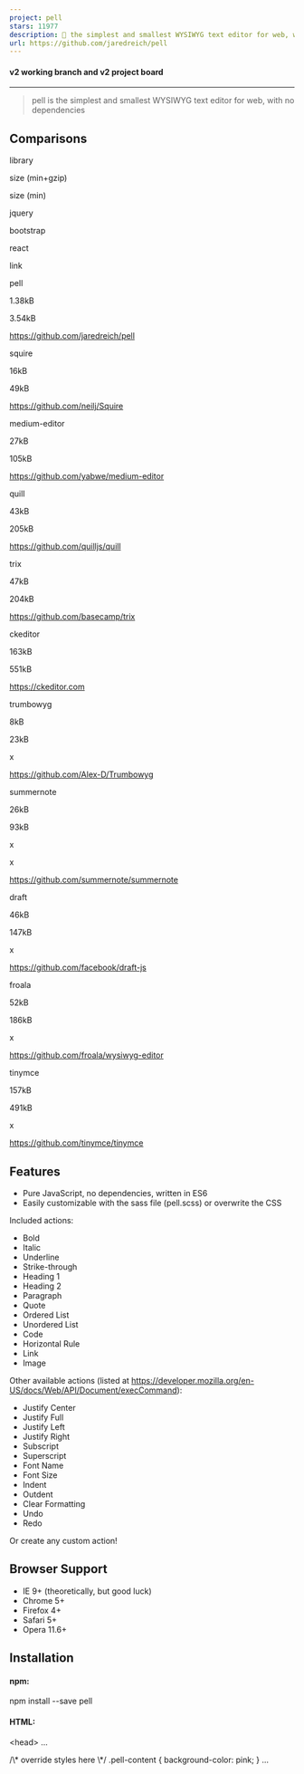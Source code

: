 ```yaml
---
project: pell
stars: 11977
description: 📝 the simplest and smallest WYSIWYG text editor for web, with no dependencies
url: https://github.com/jaredreich/pell
---
```


#### v2 working branch and v2 project board

* * *

> pell is the simplest and smallest WYSIWYG text editor for web, with no dependencies

Comparisons
-----------

library

size (min+gzip)

size (min)

jquery

bootstrap

react

link

pell

1.38kB

3.54kB

https://github.com/jaredreich/pell

squire

16kB

49kB

https://github.com/neilj/Squire

medium-editor

27kB

105kB

https://github.com/yabwe/medium-editor

quill

43kB

205kB

https://github.com/quilljs/quill

trix

47kB

204kB

https://github.com/basecamp/trix

ckeditor

163kB

551kB

https://ckeditor.com

trumbowyg

8kB

23kB

x

https://github.com/Alex-D/Trumbowyg

summernote

26kB

93kB

x

x

https://github.com/summernote/summernote

draft

46kB

147kB

x

https://github.com/facebook/draft-js

froala

52kB

186kB

x

https://github.com/froala/wysiwyg-editor

tinymce

157kB

491kB

x

https://github.com/tinymce/tinymce

Features
--------

-   Pure JavaScript, no dependencies, written in ES6
-   Easily customizable with the sass file (pell.scss) or overwrite the CSS

Included actions:

-   Bold
-   Italic
-   Underline
-   Strike-through
-   Heading 1
-   Heading 2
-   Paragraph
-   Quote
-   Ordered List
-   Unordered List
-   Code
-   Horizontal Rule
-   Link
-   Image

Other available actions (listed at https://developer.mozilla.org/en-US/docs/Web/API/Document/execCommand):

-   Justify Center
-   Justify Full
-   Justify Left
-   Justify Right
-   Subscript
-   Superscript
-   Font Name
-   Font Size
-   Indent
-   Outdent
-   Clear Formatting
-   Undo
-   Redo

Or create any custom action!

Browser Support
---------------

-   IE 9+ (theoretically, but good luck)
-   Chrome 5+
-   Firefox 4+
-   Safari 5+
-   Opera 11.6+

Installation
------------

#### npm:

npm install --save pell

#### HTML:

<head\>
  ...
  <link rel\="stylesheet" type\="text/css" href\="https://unpkg.com/pell/dist/pell.min.css"\>
  <style\>
    /\* override styles here \*/
    .pell-content {
      background-color: pink;
    }
  </style\>
</head\>
<body\>
  ...
  <!-- Bottom of body -->
  <script src\="https://unpkg.com/pell"\></script\>
</body\>

Usage
-----

#### API

// ES6
import pell from 'pell'
// or
import { exec, init } from 'pell'

// Browser
pell
// or
window.pell

// Initialize pell on an HTMLElement
pell.init({
  // <HTMLElement>, required
  element: document.getElementById('some-id'),

  // <Function>, required
  // Use the output html, triggered by element's \`oninput\` event
  onChange: html \=> console.log(html),

  // <string>, optional, default = 'div'
  // Instructs the editor which element to inject via the return key
  defaultParagraphSeparator: 'div',

  // <boolean>, optional, default = false
  // Outputs <span style="font-weight: bold;"></span> instead of <b></b>
  styleWithCSS: false,

  // <Array\[string | Object\]>, string if overwriting, object if customizing/creating
  // action.name<string> (only required if overwriting)
  // action.icon<string> (optional if overwriting, required if custom action)
  // action.title<string> (optional)
  // action.result<Function> (required)
  // Specify the actions you specifically want (in order)
  actions: \[
    'bold',
    {
      name: 'custom',
      icon: 'C',
      title: 'Custom Action',
      result: () \=> console.log('Do something!')
    },
    'underline'
  \],

  // classes<Array\[string\]> (optional)
  // Choose your custom class names
  classes: {
    actionbar: 'pell-actionbar',
    button: 'pell-button',
    content: 'pell-content',
    selected: 'pell-button-selected'
  }
})

// Execute a document command, see reference:
// https://developer.mozilla.org/en/docs/Web/API/Document/execCommand
// this is just \`document.execCommand(command, false, value)\`
pell.exec(command<string\>, value<string\>)

#### List of overwriteable action names

-   bold
-   italic
-   underline
-   strikethrough
-   heading1
-   heading2
-   paragraph
-   quote
-   olist
-   ulist
-   code
-   line
-   link
-   image

Examples
--------

#### General

<div id\="editor" class\="pell"\></div\>
<div\>
  HTML output:
  <div id\="html-output" style\="white-space:pre-wrap;"\></div\>
</div\>

import { exec, init } from 'pell'

const editor \= init({
  element: document.getElementById('editor'),
  onChange: html \=> {
    document.getElementById('html-output').textContent \= html
  },
  defaultParagraphSeparator: 'p',
  styleWithCSS: true,
  actions: \[
    'bold',
    'underline',
    {
      name: 'italic',
      result: () \=> exec('italic')
    },
    {
      name: 'backColor',
      icon: '<div style="background-color:pink;">A</div>',
      title: 'Highlight Color',
      result: () \=> exec('backColor', 'pink')
    },
    {
      name: 'image',
      result: () \=> {
        const url \= window.prompt('Enter the image URL')
        if (url) exec('insertImage', url)
      }
    },
    {
      name: 'link',
      result: () \=> {
        const url \= window.prompt('Enter the link URL')
        if (url) exec('createLink', url)
      }
    }
  \],
  classes: {
    actionbar: 'pell-actionbar-custom-name',
    button: 'pell-button-custom-name',
    content: 'pell-content-custom-name',
    selected: 'pell-button-selected-custom-name'
  }
})

// editor.content<HTMLElement>
// To change the editor's content:
editor.content.innerHTML \= '<b><u><i>Initial content!</i></u></b>'

#### Example (Markdown)

<div id\="editor" class\="pell"\></div\>
<div\>
  Markdown output:
  <div id\="markdown-output" style\="white-space:pre-wrap;"\></div\>
</div\>

import { init } from 'pell'
import Turndown from 'turndown'

const { turndown } \= new Turndown({ headingStyle: 'atx' })

init({
  element: document.getElementById('editor'),
  actions: \['bold', 'italic', 'heading1', 'heading2', 'olist', 'ulist'\],
  onChange: html \=> {
    document.getElementById('markdown-output').innerHTML \= turndown(html)
  }
})

#### Frameworks

-   React
-   Vue

Custom Styles
-------------

#### SCSS

$pell-content-height: 400px;
// See all overwriteable variables in src/pell.scss

// Then import pell.scss into styles:
@import '../../node\_modules/pell/src/pell';

#### CSS

/\* After pell styles are applied to DOM: \*/
.pell-content {
  height: 400px;
}

License
-------

MIT

Credits
-------

BrowserStack for cross browser testing:
